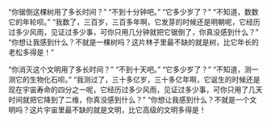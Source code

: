 
“你锯倒这棵树用了多长时间？”
“不到十分钟吧。”
“它多少岁了？”
“不知道，数数它的年轮呗。”
“我数了，三百岁，三百多年啊，它发芽的时候还是明朝呢，它经历过多少风雨，见证过多少事，可你只用几分钟就把它锯倒了，你真没感到什么？”
“你想让我感到什么？不就是一棵树吗？这片林子里最不缺的就是树，比它年长的老松多得是！”

“你消灭这个文明用了多长时间？”
“不到十天吧。”
“它多少岁了？”
“不知道，测一测它的生物化石呗。”
“我测过了，三十多亿岁，三十多亿年啊，它诞生的时候还是现在宇宙寿命的四分之一呢，它经历过多少风雨，见证过多少事，可你只用了几天时间就把它降到了二维，你真没感到什么？”
“你想让我感到什么？不就是一个文明吗？这片宇宙里最不缺的就是文明，比它高级的文明多得是！​